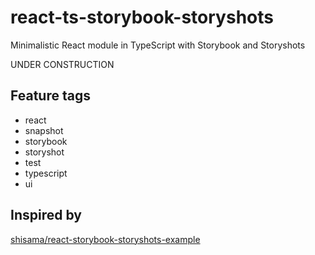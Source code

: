# react-ts-storybook-storyshots

Minimalistic React module in TypeScript with Storybook and Storyshots

UNDER CONSTRUCTION


## Feature tags

- react
- snapshot
- storybook
- storyshot
- test
- typescript
- ui

## Inspired by

[shisama/react-storybook-storyshots-example](https://github.com/shisama/react-storybook-storyshots-example)